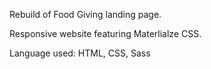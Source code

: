 Rebuild of Food Giving landing page.

Responsive website featuring Materlialze CSS.

Language used: HTML, CSS, Sass
